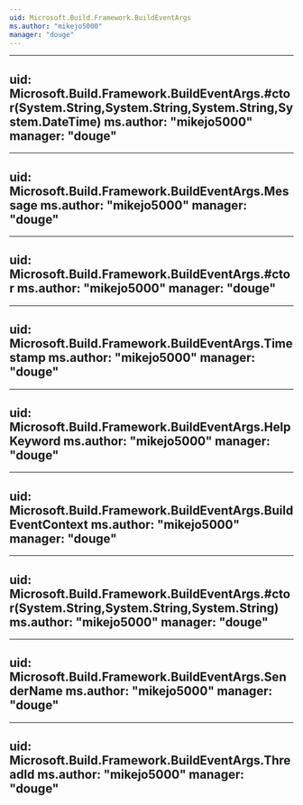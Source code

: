 ```yaml
---
uid: Microsoft.Build.Framework.BuildEventArgs
ms.author: "mikejo5000"
manager: "douge"
---
```


---
uid: Microsoft.Build.Framework.BuildEventArgs.#ctor(System.String,System.String,System.String,System.DateTime)
ms.author: "mikejo5000"
manager: "douge"
---

---
uid: Microsoft.Build.Framework.BuildEventArgs.Message
ms.author: "mikejo5000"
manager: "douge"
---

---
uid: Microsoft.Build.Framework.BuildEventArgs.#ctor
ms.author: "mikejo5000"
manager: "douge"
---

---
uid: Microsoft.Build.Framework.BuildEventArgs.Timestamp
ms.author: "mikejo5000"
manager: "douge"
---

---
uid: Microsoft.Build.Framework.BuildEventArgs.HelpKeyword
ms.author: "mikejo5000"
manager: "douge"
---

---
uid: Microsoft.Build.Framework.BuildEventArgs.BuildEventContext
ms.author: "mikejo5000"
manager: "douge"
---

---
uid: Microsoft.Build.Framework.BuildEventArgs.#ctor(System.String,System.String,System.String)
ms.author: "mikejo5000"
manager: "douge"
---

---
uid: Microsoft.Build.Framework.BuildEventArgs.SenderName
ms.author: "mikejo5000"
manager: "douge"
---

---
uid: Microsoft.Build.Framework.BuildEventArgs.ThreadId
ms.author: "mikejo5000"
manager: "douge"
---
